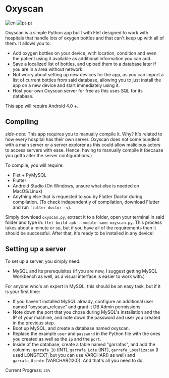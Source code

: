 # Oxyscan 
[![en](https://img.shields.io/badge/lang-en-red.svg)](https://github.com/burgeridiot/oxyscan/blob/master/README.md)
[![pt-pt](https://img.shields.io/badge/lang-pt--pt-green.svg)](https://github.com/burgeridiot/oxyscan/blob/master/README-pt-pt.md)

Oxyscan is a simple Python app built with Flet designed to work with hospitals that handle lots of oxygen bottles and that can't keep up with all of them. It allows you to:
- Add oxygen bottles on your device, with location, condition and even the patient using it available as additional information you can add.
- Save a localized list of bottles, and upload them to a database later if you are in a area without network.
- Not worry about setting up new devices for the app, as you can import a list of current bottles from said database, allowing you to just install the app on a new device and start immediately using it.
- Host your own Oxyscan server for free as this uses SQL for its database.

This app will require Android 4.0 +.


## Compiling
*side-note:* This app requires you to manually compile it. Why? It's related to how every hospital has their own server. Oxyscan does not come bundled with a main server or a server explorer as this could allow malicious actors to access servers with ease. Hence, having to manually compile it (because you gotta alter the server configurations.)

To compile, you will require:

- Flet + PyMySQL
- Flutter
- Android Studio (On Windows, unsure what else is needed on MacOS/Linux)
- Anything else that is requested to you by Flutter Doctor during compilation. (To check independently of compilation, download Flutter and run `flutter doctor -v`).

Simply download `oxyscan.py`, extract it to a folder, open your terminal in said folder and type in: `flet build apk --module-name oxyscan.py`. This process takes about a minute or so, but if you have all of the requirements then it should be successful. After that, it's ready to be installed in any device!


## Setting up a server
To set up a server, you simply need:
- MySQL and its prerequisites (if you are new, I suggest getting MySQL Workbench as well, as a visual interface is easier to work with.)

For anyone who's an expert in MySQL, this should be an easy task, but if it is your first time:

- If you haven't installed MySQL already, configure an additional user named "oxyscan_release" and grant it DB Admin permissions.
- Note down the port that you chose during MySQL's installation and the IP of your machine, and note down the password and user you created in the previous step.
- Boot up MySQL, and create a database named oxyscan.
- Replace the example `user` and `password` in the Python file with the ones you created as well as the `ip` and the `port`.
- Inside of the database, create a table named "garrafas", and add the columns: `garrafa_ID` (INT), `garrafa_Lote` (INT), `garrafa_Localizacao` (I used LONGTEXT, but you can use VARCHAR() as well) and `garrafa_Utente` (VARCHAR(120)).
And that's all you need to do.

Current Progress: `35%`
